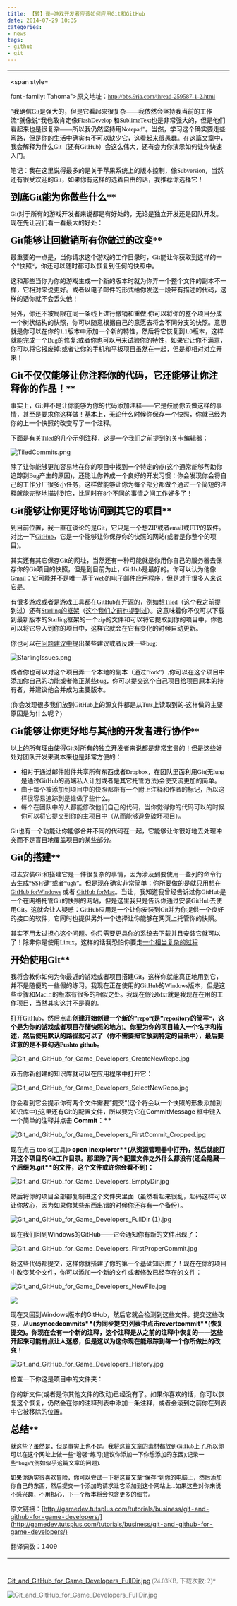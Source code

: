 ```yaml
---
title: 【转】译—游戏开发者应该如何应用Git和GitHub
date: 2014-07-29 10:35
categories:
- news
tags:
- github
- git
---
```

<div id="sina_keyword_ad_area2" class="articalContent   ">
<table cellspacing="0" cellpadding="0">
<tbody>
<tr>
<td style="font-size: 14px">


<span style="color: #000000"><span style=
<!--more-->
font-family: Tahoma"><span style="font-size: 14px">原文地址：[<span style="font-family: 宋体">http://bbs.9ria.com/thread-259587-1-2.html</span>](http://bbs.9ria.com/thread-259587-1-2.html)</span></span></span>

<span style="color: #000000"><span style="font-family: Tahoma"><span style="font-size: 14px">”我确信Git是强大的，但是它看起来很复杂——我依然会坚持我当前的工作流“就像说“我也敢肯定像FlashDevelop 和SublimeText也是非常强大的，但是他们看起来也是很复杂——所以我仍然坚持用Notepad”。当然，学习这个确实要走些弯路，但是你的生活中确实有不可以缺少它，这看起来很愚蠢。在这篇文章中，我会解释为什么Git（还有GitHub）会这么伟大，还有会为你演示如何让你快速入门。</span></span></span>  


<span style="color: #000000"><span style="font-family: Tahoma"><span style="font-size: 14px">笔记：我在这里说得最多的是关于苹果系统上的版本控制，像Subversion，当然还有很受欢迎的Git，如果你有这样的选着自由的话，我推荐你选择它！</span></span></span>  


<span style="color: #000000"><span style="font-family: Tahoma"><span style="font-size: 21px"><strong style="font-weight: bold">到底Git能为你做些什么**</strong></span></span></span>  


<span style="color: #000000"><span style="font-family: Tahoma"><span style="font-size: 14px">Git对于所有的游戏开发者来说都是有好处的，无论是独立开发还是团队开发。现在先让我们看一看最大的好处：</span></span></span>  


<span style="color: #000000"><span style="font-family: Tahoma"><span style="font-size: 21px"><strong style="font-weight: bold">Git能够让回撤销所有你做过的改变**</strong></span></span></span>  


<span style="color: #000000"><span style="font-family: Tahoma"><span style="font-size: 14px">最重要的一点是，当你请求这个游戏的工作目录时，Git能让你获取到这样的一个”快照“，你还可以随时都可以恢复到任何的快照中。</span></span></span>  


<span style="color: #000000"><span style="font-family: Tahoma"><span style="font-size: 14px">这和那些当你为你的游戏生成一个新的版本时就为你弄一个整个文件的副本不一样，它相对来说更好。或者以电子邮件的形式给你发送一段带有描述的代码，这样的话你就不会丢失他！</span></span></span>  


<span style="font-family: Tahoma"><span style="font-size: 14px"><span style="color: #000000">另外，你还不被局限在同一条线上进行撤销和重做;你可以将你的整个项目分成一个树状结构的快照，你可以随意根据自己的意愿去将会不同分支的快照。意思就是你可以在你的1.1版本中添加一个新的特性，然后将它恢复到1.0版本，这样就能完成一个Bug的修复;或者你也可以用来试验你的特性，如果它让你不满意，你可以将它报废掉;</span><span style="color: #000000">或者让你的手机和平板项目虽然在一起，但是却相对对立开来</span><span style="color: #ad0000"><span style="color: #000000">！</span></span></span></span>  

<span style="color: #000000"><span style="font-family: Tahoma"><span style="font-size: 14px"><span style="color: #ad0000">  

</span></span></span></span>  

<span style="color: #000000"><span style="font-family: Tahoma"><span style="font-size: 21px"><strong style="font-weight: bold">Git不仅仅能够让你注释你的代码，它还能够让你注释你的作品！**</strong></span></span></span>  


<span style="color: #000000"><span style="font-family: Tahoma"><span style="font-size: 14px">事实上，Git并不是让你能够为你的代码添加注释——它是鼓励你去做这样的事情，甚至是要求你这样做！基本上，无论什么时候你保存一个快照，你就已经为你的上一个快照的改变写了一个注释。</span></span></span>  


<span style="color: #000000"><span style="font-family: Tahoma"><span style="font-size: 14px">下面是有关[Tiled](http://www.mapeditor.org/)的几个示例注释，这是一个[我们之前提到](http://gamedev.tutsplus.com/tutorials/level-design/introduction-to-tiled-map-editor/)的关卡编辑器：</span></span></span>  

![TiledCommits.png](http://simg.sinajs.cn/blog7style/images/common/sg_trans.gif "TiledCommits.png")<span> </span>  


<span style="color: #000000"><span style="font-family: Tahoma"><span style="font-size: 14px">除了让你能够更加容易地在你的项目中找到一个特定的点(这个通常能够帮助你追踪到Bug产生的原因)，还能让你养成一个良好的开发习惯：你会发现你会将自己的工作分厂很多小任务，这样做能够让你为每个部分都做个通过一个简短的注释就能完整地描述到它，比同时在8个不同的事情之间工作好多了！</span></span></span>  


<span style="color: #000000"><span style="font-family: Tahoma"><span style="font-size: 21px"><strong style="font-weight: bold">Git能够让你更好地访问到其它的项目**</strong></span></span></span>  


<span style="color: #000000"><span style="font-family: Tahoma"><span style="font-size: 14px">到目前位置，我一直在谈论的是Git，它只是一个想ZIP或者email或FTP的软件。对比一下[GitHub](https://github.com/)，它是一个能够让你保存你的快照的网站(或者是你整个的项目)。</span></span></span>  


<span style="color: #000000"><span style="font-family: Tahoma"><span style="font-size: 14px">其实还有其它保存Git的网址，当然还有一种可能就是你用你自己的服务器去保存你的Git项目的快照，但是到目前为止，GitHub是最好的。你可以认为他像Gmail：它可能并不是唯一基于Web的</span></span></span><span style="color: #000000"><span style="font-family: Tahoma"><span style="font-size: 14px">电子邮件应用程序，但是对于很多人来说它是。</span></span></span>  


<span style="color: #000000"><span style="font-family: Tahoma"><span style="font-size: 14px">有很多游戏或者是游戏工具都在GitHub在开源的，例如想[Tiled](https://github.com/bjorn/tiled)（这个我之前提到过）还有[Starling的框架](https://github.com/PrimaryFeather/Starling-Framework)（[这个我们之前也提到过](http://gamedev.tutsplus.com/articles/how-to-learn/how-to-learn-starling-framework/)）。这意味着你不仅可以下载到最新版本的Starling框架的一个zip的文件和可以将它提取到你的项目中，你也可以将它导入到你的项目中，这样它就会在它有变化的时候自动更新。</span></span></span>  


<span style="color: #000000"><span style="font-family: Tahoma"><span style="font-size: 14px">你也可以在[问题建议中](https://github.com/PrimaryFeather/Starling-Framework/issues)提出某些建议或者反映一些bug:</span></span></span><span style="font-family: Tahoma"><span style="font-size: 14px"><span style="color: #000000">  

</span></span></span><span style="font-family: Tahoma"><span style="font-size: 14px"><span style="color: #000000">  

</span></span></span>![StarlingIssues.png](http://simg.sinajs.cn/blog7style/images/common/sg_trans.gif "StarlingIssues.png")<span> </span>  


<span style="color: #000000"><span style="font-family: Tahoma"><span style="font-size: 14px">或者你也可以对这个项目弄一个本地的副本（通过"fork"）,你可以在这个项目中添加你自己的功能或者修正某些bug，你可以提交这个自己项目给项目原本的持有者，并建议他合并成为主要版本。</span></span></span>  


<span style="color: #000000"><span style="font-family: Tahoma"><span style="font-size: 14px">(你会发现很多我们放到GitHub上的源文件都是从Tuts上读取到的-这样做的主要原因是为什么呢？)</span></span></span>  


<span style="color: #000000"><span style="font-family: Tahoma"><span style="font-size: 21px"><strong style="font-weight: bold">Git能够让你更好地与其他的开发者进行协作**</strong></span></span></span>  


<span style="color: #000000"><span style="font-family: Tahoma"><span style="font-size: 14px">以上的所有理由使得Git对所有的独立开发者来说都是非常宝贵的！但是这些好处对团队开发来说本来也是非常方便的：</span></span></span>  

*   <span style="color: #000000"><span style="font-family: Tahoma"><span style="font-size: 14px">相对于通过邮件附件共享所有东西或者Dropbox，在团队里面利用Git(无lung是通过GitHub的高端私人计划或者是其它托管方法)会使交流更加的简单。</span></span></span>
*   由于每个被添加到项目中的快照都带有一个附上注释和作者的标记，所以这样很容易追踪到是谁做了些什么。
*   每个在团队中的人都能修改他们自己的代码，当你觉得你的代码可以的时候你可以将它提交到你的主项目中（从而能够避免破坏项目）。  


<span style="color: #000000"><span style="font-family: Tahoma"><span style="font-size: 14px">Git也有一个功能让你能够合并不同的代码在一起，它能够让你很好地去处理冲突而不是盲目地覆盖项目的某些部分。</span></span></span>  


<span style="color: #000000"><span style="font-family: Tahoma"><span style="font-size: 21px"><strong style="font-weight: bold">Git的搭建**</strong></span></span></span>  


<span style="color: #000"><span><span style="font-size: 14px"><span style="font-family: Tahoma">过去安装Git和搭建它是一件很复杂的事情，因为涉及到要使用一些列的命令行去生成“SSH键”或者“ugh”。但是现在确实非常简单：你所要做的是就只用想在</span>[<span style="font-family: Tahoma">GitHub
 forWindows</span>](http://windows.github.com/)<span style="font-family: Tahoma"><span> </span>或者<span> </span></span>[<span style="font-family: Tahoma">GitHub forMac</span>](http://mac.github.com/)<span style="font-family: Tahoma">。当让，我知道我曾经告诉过你GitHub是一个在网络托管Git的快照的网站，但是这里我只是告诉你通过安装GitHub去使用Git。这就会让人疑惑：GitHub应用是一个让你安装到Git并为你提供一个良好的接口的软件，它同时也提供另外一个选择让你能够在网页上托管你的快照。</span></span></span></span>  


<span style="color: #000000"><span style="font-family: Tahoma"><span style="font-size: 14px">其实不用太过担心这个问题。你只需要更具你的系统去下载并且安装它就可以了！除非你是使用Linux，这样的话我恐怕你要走[一个相当复杂的过程](https://help.github.com/articles/set-up-git#platform-linux)</span></span></span>  


<span style="color: #000000"><span style="font-family: Tahoma"><span style="font-size: 21px"><strong style="font-weight: bold">开始使用Git**</strong></span></span></span>  


<span style="color: #000000"><span style="font-family: Tahoma"><span style="font-size: 14px">我将会教你如何为你最近的游戏或者项目搭建Git，这样你就能真正地用到它，并不是随便的一些假的练习。我现在正在使用的GitHub的Windows版本，但是这些步骤和Mac上的版本有很多的相似之处。我现在假设bfxr就是我现在在用的工作项目，当然其实这并不是真的。</span></span></span>  


<span style="color: #000000"><span style="font-family: Tahoma"><span style="font-size: 14px">打开GitHub，然后点击<strong style="font-weight: bold">创建**开始创建一个新的”repo“(是”repository的简写“，这个是为你的游戏或者项目存储快照的地方)。你要为你的项目输入一个名字和描述，然后使用默认的路径就可以了（你不需要把它放到特定的目录中），最后要注意的是不要勾选<strong style="font-weight: bold">Pushto
 github**。</strong></strong></span></span></span>  

![Git_and_GitHub_for_Game_Developers_CreateNewRepo.jpg](http://simg.sinajs.cn/blog7style/images/common/sg_trans.gif "Git_and_GitHub_for_Game_Developers_CreateNewRepo.jpg")
<span style="font-family: Tahoma"><span> </span>  


<span style="color: #000000"><span><span style="font-size: 14px">双击你新创建的知识库就可以在应用程序中打开它：</span></span></span></span>  

![Git_and_GitHub_for_Game_Developers_SelectNewRepo.jpg](http://simg.sinajs.cn/blog7style/images/common/sg_trans.gif "Git_and_GitHub_for_Game_Developers_SelectNewRepo.jpg")
<span style="font-family: Tahoma"><span> </span>  


<span style="color: #000"><span><span style="font-size: 14px">你会看到它会提示你有两个文件需要”提交“(这个将会以一个快照的形象添加到知识库中);这里还有Git的配置文件，所以要为它在CommitMessage 框中键入一个简单的注释并点击<span> </span><strong style="font-weight: bold">Commit：**</strong></span></span></span></span>  

![Git_and_GitHub_for_Game_Developers_FirstCommit_Cropped.jpg](http://simg.sinajs.cn/blog7style/images/common/sg_trans.gif "Git_and_GitHub_for_Game_Developers_FirstCommit_Cropped.jpg")
<span style="font-family: Tahoma"><span> </span>  


<span style="color: #000000"><span><span style="font-size: 14px">现在点击 tools(工具)><strong style="font-weight: bold">open inexplorer**(从资源管理器中打开)，然后就能打开这个项目的Git工作目录。那里除了两个配置文件之外什么都没有(还会隐藏一个后缀为<strong style="font-weight: bold">.git**的文件，这个文件或许你会看不到)：</strong></strong></span></span></span></span>  

![Git_and_GitHub_for_Game_Developers_EmptyDir.jpg](http://simg.sinajs.cn/blog7style/images/common/sg_trans.gif "Git_and_GitHub_for_Game_Developers_EmptyDir.jpg")
<span style="font-family: Tahoma"><span> </span>  


<span style="color: #000000"><span><span style="font-size: 14px">然后将你的项目全部都复制进这个文件夹里面（虽然看起来很乱，起码这样可以让你放心，因为如果你某些东西出错的时候你还存有一个备份）。</span></span></span></span>  

![Git_and_GitHub_for_Game_Developers_FullDir (1).jpg](http://simg.sinajs.cn/blog7style/images/common/sg_trans.gif "Git_and_GitHub_for_Game_Developers_FullDir (1).jpg")
<span style="font-family: Tahoma"><span> </span>  


<span style="color: #000000"><span><span style="font-size: 14px">现在我们回到Windows的GitHub——它会通知你有新的文件出现了：</span></span></span></span>  

![Git_and_GitHub_for_Game_Developers_FirstProperCommit.jpg](http://simg.sinajs.cn/blog7style/images/common/sg_trans.gif "Git_and_GitHub_for_Game_Developers_FirstProperCommit.jpg")
<span style="font-family: Tahoma"><span> </span>  


<span style="color: #000000"><span><span style="font-size: 14px">将这些代码都提交，这样你就搭建了你的第一个基础知识库了！现在在你的项目中改变某个文件，你可以添加一个新的文件或者修改已经存在的文件：</span></span></span></span>  

![Git_and_GitHub_for_Game_Developers_NewFile.jpg](http://simg.sinajs.cn/blog7style/images/common/sg_trans.gif "Git_and_GitHub_for_Game_Developers_NewFile.jpg")
<span style="font-family: Tahoma"><span> </span>  


<span style="color: #000000"><span><span style="font-size: 14px">![]( "译——游戏开发者应该如何应用Git和GitHub")</span></span></span>  


<span style="color: #000000"><span><span style="font-size: 14px">现在又回到Windows版本的GitHub，然后它就会检测到这些文件。提交这些改变，从<strong style="font-weight: bold">unsyncedcommits**(为同步提交)列表中点击<strong style="font-weight: bold">revertcommit**(恢复提交)。你现在会有一个新的注释，这个注释是从之前的注释中恢复的——这些开起来可能有点让人迷惑，但是这以为这你现在能跟踪到每一个你所做出的改变！</strong></strong></span></span></span></span>  

![Git_and_GitHub_for_Game_Developers_History.jpg](http://simg.sinajs.cn/blog7style/images/common/sg_trans.gif "Git_and_GitHub_for_Game_Developers_History.jpg")
<span style="font-family: Tahoma"><span> </span>  

<span style="color: #000000"><span><span style="font-size: 14px">检查一下你这是项目中的文件夹：</span></span></span></span>  


<span style="color: #000000"><span style="font-family: Tahoma"><span style="font-size: 14px">你的新文件(或者是你其他文件的改动)已经没有了。如果你喜欢的话，你可以恢复这个恢复，仍然会在你的注释列表中添加一条注释，或者会滚到之前你在列表中它被移除的位置。</span></span></span>  


<span style="color: #000000"><span style="font-family: Tahoma"><span style="font-size: 21px"><strong style="font-weight: bold">总结**</strong></span></span></span>  


<span style="color: #000000"><span style="font-family: Tahoma"><span style="font-size: 13px">就这些？虽然是，但是事实上也不是。我将[这篇文章的素材](https://github.com/tutsplus/Git-and-GitHub-for-Game-Developers)都放到GitHub上了,所以你可以在这个网址上做一些“增强”练习(建议你添加一下你想添加的东西),记录一些“bugs”(例如似乎这篇文章的问题).</span></span></span>  


<span style="color: #000000"><span style="font-family: Tahoma"><span style="font-size: 13px">如果你确实很喜欢冒险，你可以尝试一下将这篇文章“保存”到你的电脑上，然后添加你自己的东西，然后提交一个添加的请求让它添加到这个网站上...如果这些对你来说不感兴趣，不用担心，下一个版本将会包含更多的细节。</span></span></span>  


原文链接：[http://gamedev.tutsplus.com/tutorials/business/git-and-github-for-game-developers/](http://gamedev.tutsplus.com/tutorials/business/git-and-github-for-game-developers/)


翻译词数：1409


</td>

</tr>

</tbody>

</table>
<div><dl style="overflow: visible; height: auto; width: 580px; float: none; padding-bottom: 10px; padding-top: 10px; padding-left: 0px; margin: 0px; padding-right: 10px"><dd style="color: #666666; margin: 0px; padding: 0px">



[Git_and_GitHub_for_Game_Developers_FullDir.jpg](http://bbs.9ria.com/forum.php?mod=attachment&aid=MTg4NzAwfGI4NjQ3OTA4fDEzODEyMTc4NTF8MTk0NjA4fDI1OTU4Nw==&nothumb=yes)<span style="font-family: Tahoma"><span> </span><em style="color: #666666; font-style: normal">(24.03KB,
 下载次数: 2)*</em></span>


![Git_and_GitHub_for_Game_Developers_FullDir.jpg](http://simg.sinajs.cn/blog7style/images/common/sg_trans.gif "Git_and_GitHub_for_Game_Developers_FullDir.jpg")


</dd></dl>





</div></div>